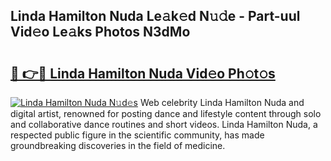 ## Linda Hamilton Nuda Le𝚊k𝚎d N𝚞𝚍e - Part-uul Vid𝚎o Le𝚊ks Photos N3dMo

# <h2><a href="http://fbbpqi7.evod.top/?m=Linda+Hamilton+Nuda">🔗 👉🔴 Linda Hamilton Nuda Vid𝚎o Ph𝚘t𝚘s</a></h2>

[![Linda Hamilton Nuda N𝚞d𝚎s](https://i.imgur.com/8V9OHl7.gif)](http://fbbpqi7.evod.top/?m=Linda+Hamilton+Nuda)
Web celebrity Linda Hamilton Nuda and digital artist, renowned for posting dance and lifestyle content through solo and collaborative dance routines and short videos. Linda Hamilton Nuda, a respected public figure in the scientific community, has made groundbreaking discoveries in the field of medicine. 
